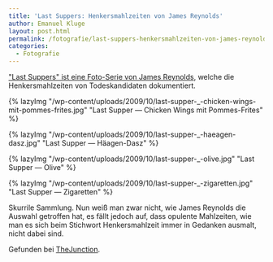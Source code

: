 ```yaml
---
title: 'Last Suppers: Henkersmahlzeiten von James Reynolds'
author: Emanuel Kluge
layout: post.html
permalink: /fotografie/last-suppers-henkersmahlzeiten-von-james-reynolds/
categories:
  - Fotografie
---
```


["Last Suppers" ist eine Foto-Serie von James Reynolds][jwgreynolds], welche die Henkersmahlzeiten von Todeskandidaten dokumentiert.

{% lazyImg "/wp-content/uploads/2009/10/last-supper-_-chicken-wings-mit-pommes-frites.jpg" "Last Supper &mdash; Chicken Wings mit Pommes-Frites" %}

{% lazyImg "/wp-content/uploads/2009/10/last-supper-_-haeagen-dasz.jpg" "Last Supper &mdash; Häagen-Dasz" %}

{% lazyImg "/wp-content/uploads/2009/10/last-supper-_-olive.jpg" "Last Supper &mdash; Olive" %}

{% lazyImg "/wp-content/uploads/2009/10/last-supper-_-zigaretten.jpg" "Last Supper &mdash; Zigaretten" %}

Skurrile Sammlung. Nun weiß man zwar nicht, wie James Reynolds die Auswahl getroffen hat, es fällt jedoch auf, dass opulente Mahlzeiten, wie man es sich beim Stichwort Henkersmahlzeit immer in Gedanken ausmalt, nicht dabei sind.

Gefunden bei [TheJunction][thejunction].

[jwgreynolds]: http://www.jwgreynolds.co.uk/index.php?/last-suppers/
[thejunction]: http://www.thejunction.de/impulse/2009/10/26/last-suppers-—-james-reynolds-0013422

